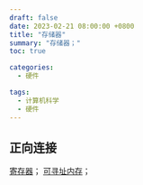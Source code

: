 ```yaml
---
draft: false
date: 2023-02-21 08:00:00 +0800
title: "存储器"
summary: "存储器；"
toc: true

categories:
  - 硬件

tags:
  - 计算机科学
  - 硬件
---
```


## 正向连接

[寄存器](/计算机/硬件/寄存器)；
[可寻址内存](/计算机/硬件/可寻址内存)；
